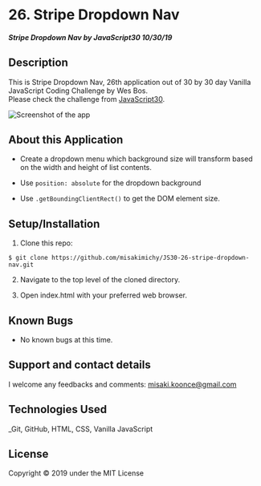 # 26. Stripe Dropdown Nav

#### _Stripe Dropdown Nav by JavaScript30 10/30/19_

## Description
This is Stripe Dropdown Nav, 26th application out of 30 by 30 day Vanilla JavaScript Coding Challenge by Wes Bos.<br>
Please check the challenge from [JavaScript30](http://wesbos.com/javascript30/).

![Screenshot of the app](img/screen-record.gif)

## About this Application
- Create a dropdown menu which background size will transform based on the width and height of list contents.

- Use `position: absolute` for the dropdown background

- Use `.getBoundingClientRect()` to get the DOM element size.


## Setup/Installation

1. Clone this repo:
```
$ git clone https://github.com/misakimichy/JS30-26-stripe-dropdown-nav.git
```

2. Navigate to the top level of the cloned directory.

3. Open index.html with your preferred web browser.

## Known Bugs
* No known bugs at this time.

## Support and contact details
 I welcome any feedbacks and comments: misaki.koonce@gmail.com

## Technologies Used
_Git, GitHub, HTML, CSS, Vanilla JavaScript

## License
Copyright © 2019 under the MIT License